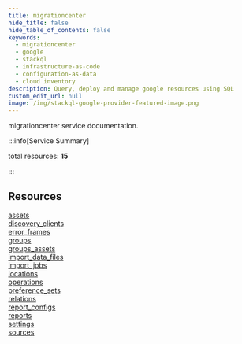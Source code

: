 ```yaml
---
title: migrationcenter
hide_title: false
hide_table_of_contents: false
keywords:
  - migrationcenter
  - google
  - stackql
  - infrastructure-as-code
  - configuration-as-data
  - cloud inventory
description: Query, deploy and manage google resources using SQL
custom_edit_url: null
image: /img/stackql-google-provider-featured-image.png
---
```


migrationcenter service documentation.

:::info[Service Summary]

total resources: __15__  

:::

## Resources
<div class="row">
<div class="providerDocColumn">
<a href="/services/migrationcenter/assets/">assets</a><br />
<a href="/services/migrationcenter/discovery_clients/">discovery_clients</a><br />
<a href="/services/migrationcenter/error_frames/">error_frames</a><br />
<a href="/services/migrationcenter/groups/">groups</a><br />
<a href="/services/migrationcenter/groups_assets/">groups_assets</a><br />
<a href="/services/migrationcenter/import_data_files/">import_data_files</a><br />
<a href="/services/migrationcenter/import_jobs/">import_jobs</a><br />
<a href="/services/migrationcenter/locations/">locations</a>
</div>
<div class="providerDocColumn">
<a href="/services/migrationcenter/operations/">operations</a><br />
<a href="/services/migrationcenter/preference_sets/">preference_sets</a><br />
<a href="/services/migrationcenter/relations/">relations</a><br />
<a href="/services/migrationcenter/report_configs/">report_configs</a><br />
<a href="/services/migrationcenter/reports/">reports</a><br />
<a href="/services/migrationcenter/settings/">settings</a><br />
<a href="/services/migrationcenter/sources/">sources</a>
</div>
</div>